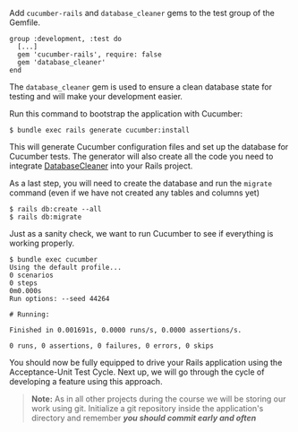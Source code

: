 Add `cucumber-rails` and `database_cleaner` gems to the test group of the Gemfile.

    group :development, :test do
      [...]
      gem 'cucumber-rails', require: false
      gem 'database_cleaner'
    end

The `database_cleaner` gem is used to ensure a clean database state for testing and will make your development easier.

Run this command to bootstrap the application with Cucumber:

    $ bundle exec rails generate cucumber:install

This will generate Cucumber configuration files and set up the database for Cucumber tests. The generator will also create all the code you need to integrate [DatabaseCleaner](https://github.com/DatabaseCleaner/database_cleaner#cucumber-example) into your Rails project.

As a last step, you will need to create the database and run the `migrate` command (even if we have not created any tables and columns yet)

    $ rails db:create --all
    $ rails db:migrate

Just as a sanity check, we want to run Cucumber to see if everything is working properly.

    $ bundle exec cucumber
    Using the default profile...
    0 scenarios
    0 steps
    0m0.000s
    Run options: --seed 44264

    # Running:

    Finished in 0.001691s, 0.0000 runs/s, 0.0000 assertions/s.

    0 runs, 0 assertions, 0 failures, 0 errors, 0 skips

You should now be fully equipped to drive your Rails application using the Acceptance-Unit Test Cycle. Next up, we will go through the cycle of developing a feature using this approach.

> **Note:** As in all other projects during the course we will be storing our work using git. Initialize a git repository inside the application's directory and remember _**you should commit early and often**_